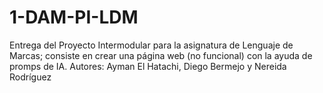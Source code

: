 # 1-DAM-PI-LDM
Entrega del Proyecto Intermodular para la asignatura de Lenguaje de Marcas; consiste en crear una página web (no funcional) con la ayuda de promps de IA. Autores: Ayman El Hatachi, Diego Bermejo y Nereida Rodríguez
